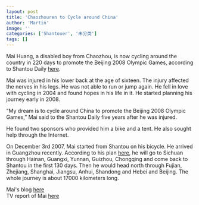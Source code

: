 ```yaml
---
layout: post
title: 'Chaozhouren to Cycle around China'
author: 'Martin'
image: ''
categories: ['Shantouer', '未分类']
tags: []
---
```


Mai Huang, a disabled boy from Chaozhou, is now cycling around the country in 220 days to promote the Beijing 2008 Olympic Games, according to Shantou Daily [here](http://www.dahuawang.com/strb/20071206/gb/strb%5E3049%5E4%5ESt060004.htm). 

Mai was injured in his lower back at the age of sixteen. The injury affected the nerves in his legs. He was not able to run or jump again. He fell in love with cycling in 2004 and found hopes in his life in it. He started planning his journey early in 2008.

"My dream is to cycle around China to promote the Beijing 2008 Olympic Games,” Mai said to the Shantou Daily five years after he was injured. 

He found two sponsors who provided him a bike and a tent. He also sought help through the Internet. 

On December 3rd 2007, Mai started from Shantou on his bicycle. He arrived in Guangzhou recently. According to his plan [here](http://maif19.blog.163.com/blog/static/56767391200711112505298/ ), he will go to Sichuan through Hainan, Guangxi, Yunnan, Guizhou, Chongqing and come back to Shantou in the first 130 days. Then he would head north through Fujian, Zhejiang, Shanghai, Jiangsu, Anhui, Shandong and Hebei and Beijing. The whole journey is about 17000 kilometers long. 

Mai's blog [here](http://maif19.blog.163.com/blog/)<br>
TV report of Mai [here](http://tv.mofile.com/cn/xplayer.swf?v=8ZCJWYXY&p=http://cache.mofile.com/tv/static/pics/s2/2007/12/4/8Z/CJ/8ZCJWYXY.jpg&autoplay=0&nowSkin=0_0)